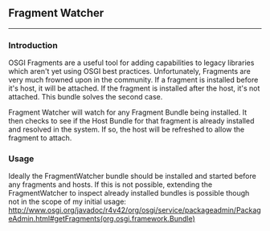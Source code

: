 ## Fragment Watcher
----------

### Introduction
OSGI Fragments are a useful tool for adding capabilities to legacy libraries which aren't yet using OSGI best practices. Unfortunately, Fragments are very much frowned upon in the community. If a fragment is installed before it's host, it will be attached. If the fragment is installed after the host, it's not attached. This bundle solves the second case.

Fragment Watcher will watch for any Fragment Bundle being installed. It then checks to see if the Host Bundle for that fragment is already installed and resolved in the system. If so, the host will be refreshed to allow the fragment to attach.

### Usage
Ideally the FragmentWatcher bundle should be installed and started before any fragments and hosts. If this is not possible, extending the FragmentWatcher to inspect already installed bundles is possible though not in the scope of my initial usage: http://www.osgi.org/javadoc/r4v42/org/osgi/service/packageadmin/PackageAdmin.html#getFragments(org.osgi.framework.Bundle)
